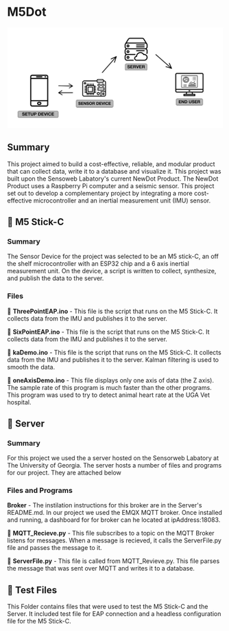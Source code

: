 # M5Dot

![VisualDiagram](Extras/Diagram.png)  

## Summary
This project aimed to build a cost-effective, reliable, and modular product that can collect data, write it to a database and visualize it. This project was built upon the Sensoweb Labatory's current NewDot Product. The NewDot Product uses a Raspberry Pi computer and a seismic sensor. This project set out to develop a complementary project by integrating a more cost-effective microcontroller and an inertial measurement unit (IMU) sensor.

## 📁 M5 Stick-C 
### Summary
The Sensor Device for the project was selected to be an M5 stick-C, an off the shelf microcontroller with an ESP32 chip and a 6 axis inertial measurement unit. On the device, a script is written to collect, synthesize, and publish the data to the server.

### **Files**
📄 **ThreePointEAP.ino** - This file is the script that runs on the M5 Stick-C. It collects data from the IMU and publishes it to the server.  

📄 **SixPointEAP.ino** - This file is the script that runs on the M5 Stick-C. It collects data from the IMU and publishes it to the server.

📄 **kaDemo.ino** - This file is the script that runs on the M5 Stick-C. It collects data from the IMU and publishes it to the server. Kalman filtering is used to smooth the data.

📄 **oneAxisDemo.ino** - This file displays only one axis of data (the Z axis). The sample rate of this program is much faster than the other programs. This program was used to try to detect animal heart rate at the UGA Vet hospital.

## 📁 Server  
### Summary
For this project we used the a server hosted on the Sensorweb Labatory at The University of Georgia. The server hosts a number of files and programs for our project. They are attached below
### Files and Programs
**Broker** - The instilation instructions for this broker are in the Server's README.md. In our project we used the EMQX MQTT broker. Once installed and running, a dashboard for for broker can he located at ipAddress:18083.

📄 **MQTT_Recieve.py** - This file subscribes to a topic on the MQTT Broker listens for messages. When a message is recieved, it calls the ServerFile.py file and passes the message to it.

📄 **ServerFile.py** - This file is called from MQTT_Revieve.py. This file parses the message that was sent over MQTT and writes it to a database. 

## 📁 Test Files
This Folder contains files that were used to test the M5 Stick-C and the Server. It included test file for EAP connection and a headless configuration file for the M5 Stick-C.  








